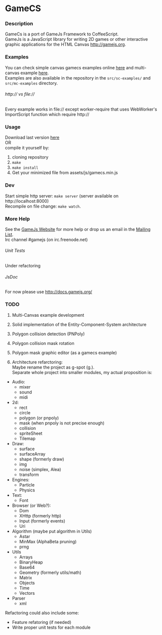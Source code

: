 # GameCS

### Description  
GameCs is a port of GameJs Framework to CoffeeScript.  
GameJs is a JavaScript library for writing 2D games or other interactive
graphic applications for the HTML Canvas <http://gamejs.org>.



### Examples  
You can check simple canvas gamecs examples online [here](http://incubatio.github.com/gamecs/sc-examples.html) 
and multi-canvas example [here](http://incubatio.github.com/gamecs/mc-examples.html).  
Examples are also available in the repository in the `src/sc-examples/` and `src/mc-examples` directory.


###### http:// vs file://  
Every example works in file:// except worker-require that uses WebWorker's ImportScript function which require http://



### Usage  
Download last version [here](https://raw.github.com/Incubatio/gamecs/master/assets/js/gamecs.min.js)  
OR  
compile it yourself by:  

1. cloning repository
2. ``make``
3. ``make install``
4. Get your minimized file from assets/js/gamecs.min.js



### Dev  
Start simple http server: ``make server`` (server available on http://localhost:8000)  
Recompile on file change: ``make watch``.



### More Help  
See the [GameJs Website](http://gamecs.org) for more help or drop us
an email in the [Mailing List](http://groups.google.com/group/gamecs).  
Irc channel #gamejs (on irc.freenode.net)



###### Unit Tests  
Under refactoring


###### JsDoc  
For now please use http://docs.gamejs.org/


### TODO  
1. Multi-Canvas example development

2. Solid implementation of the Entity-Component-System architecture

3. Polygon collision detection (PNPoly)

4. Polygon collision mask rotation

5. Polygon mask graphic editor (as a gamecs example)

6. Architecture refarctoring:  
Maybe rename the project as g-spot (g.).  
Separate whole project into smaller modules, my actual proposition is:  

- Audio: 
  * mixer
  * sound
  * midi
- 2d:
  * rect
  * circle
  * polygon (or pnpoly)
  * mask (when pnpoly is not precise enough)
  * collision
  * spriteSheet
  * Tilemap
- Draw:
  * surface
  * surfaceArray
  * shape (formerly draw)
  * img
  * noise (simplex, Alea)
  * transform
- Engines:
  * Particle
  * Physics
- Text:
  * Font
- Browser (or Web?):
  * Dom
  * XHttp (formerly http)
  * Input (formerly events)
  * Uri
- Algorithm (maybe put algorithm in Utils)
  * Astar
  * MinMax (AlphaBeta pruning)
  * prng
- Utils
  * Arrays
  * BinaryHeap
  * Base64
  * Geometry (formerly utils/math)
  * Matrix
  * Objects
  * Time
  * Vectors
- Parser
  * xml


Refactoring could also include some:  
- Feature refatoring (if needed)
- Write proper unit tests for each module
